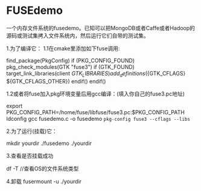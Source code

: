 # FUSEdemo
一个内存文件系统的fusedemo。已知可以把MongoDB或者Caffe或者Hadoop的源码或测试集拷入文件系统内，然后运行它们自带的测试集。

1.为了编译它：
1.1在cmake里添加如下fuse调用:

find_package(PkgConfig)
if (PKG_CONFIG_FOUND)
  pkg_check_modules(GTK "fuse3")
  if (GTK_FOUND)
    target_link_libraries(client ${GTK_LIBRARIES})
    add_definitions(${GTK_CFLAGS} ${GTK_CFLAGS_OTHER})
  endif()
endif()

1.2或者将fuse加入pkg环境变量后用gcc编译：(填入你自己的fuse3.pc地址)

export PKG_CONFIG_PATH=/home/fuse/libfuse/fuse3.pc:$PKG_CONFIG_PATH
ldconfig
gcc fusedemo.c -o fusedemo `pkg-config fuse3 --cflags --libs`

2.为了运行(挂载)它：

mkdir yourdir
./fusedemo ./yourdir

3.查看是否挂载成功

df -T //查看OS的文件系统类型

4.卸载
fusermount -u ./yourdir